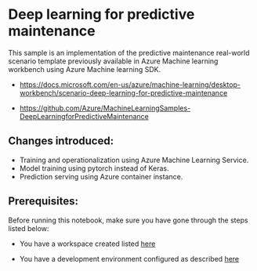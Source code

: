 # Deep learning for predictive maintenance 

This sample is an implementation of the predictive maintenance real-world scenario template previously available in Azure Machine learning workbench using Azure Machine learning SDK.

- https://docs.microsoft.com/en-us/azure/machine-learning/desktop-workbench/scenario-deep-learning-for-predictive-maintenance

- https://github.com/Azure/MachineLearningSamples-DeepLearningforPredictiveMaintenance

## Changes introduced: 
  
  - Training and operationalization using Azure Machine Learning Service.
  - Model training using pytorch instead of Keras.
  - Prediction serving using Azure container instance.
  

## Prerequisites:

Before running this notebook, make sure you have gone through the steps listed below:

- You have a workspace created listed [here](https://docs.microsoft.com/en-us/azure/machine-learning/service/quickstart-get-started )  

- You have a development environment configured as described [here](https://docs.microsoft.com/en-us/azure/machine-learning/service/how-to-configure-environment#azure-databricks)



